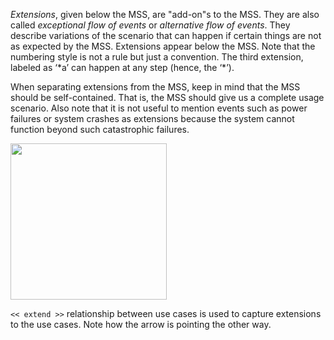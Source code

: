 _Extensions_, given below the MSS, are "add-on"s to the MSS. They are also called _exceptional flow of events_ or _alternative flow of events_. They describe variations of the scenario that can happen if certain things are not as expected by the MSS. Extensions appear below the MSS. Note that the numbering style is not a rule but just a convention. The third extension, labeled as ‘\*a’ can happen at any step (hence, the ‘\*’).

When separating extensions from the MSS, keep in mind that the MSS should be self-contained. That is, the MSS should give us a complete usage scenario. Also note that it is not useful to mention events such as power failures or system crashes as extensions because the system cannot function beyond such catastrophic failures.

<img src="{{baseUrl}}/specifyingRequirements/useCases/details/images/extension.png" height="250" />

<p/>

`<< extend >>` relationship between use cases is used to capture extensions to the use cases. Note how the arrow is pointing the other way.
